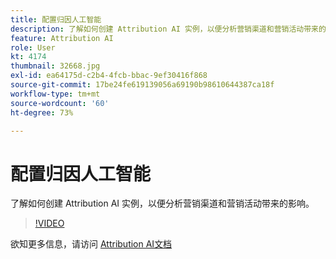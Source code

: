```yaml
---
title: 配置归因人工智能
description: 了解如何创建 Attribution AI 实例，以便分析营销渠道和营销活动带来的影响。
feature: Attribution AI
role: User
kt: 4174
thumbnail: 32668.jpg
exl-id: ea64175d-c2b4-4fcb-bbac-9ef30416f868
source-git-commit: 17be24fe619139056a69190b98610644387ca18f
workflow-type: tm+mt
source-wordcount: '60'
ht-degree: 73%

---
```


# 配置归因人工智能

了解如何创建 Attribution AI 实例，以便分析营销渠道和营销活动带来的影响。

>[!VIDEO](https://video.tv.adobe.com/v/32668?quality=12&learn=on)

欲知更多信息，请访问 [Attribution AI文档](https://experienceleague.adobe.com/docs/experience-platform/intelligent-services/attribution-ai/overview.html)
